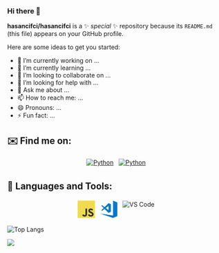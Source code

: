 
### Hi there 👋


**hasancifci/hasancifci** is a ✨ _special_ ✨ repository because its `README.md` (this file) appears on your GitHub profile.

Here are some ideas to get you started:

- 🔭 I’m currently working on ...
- 🌱 I’m currently learning ...
- 👯 I’m looking to collaborate on ...
- 🤔 I’m looking for help with ...
- 💬 Ask me about ...
- 📫 How to reach me: ...
- 😄 Pronouns: ...
- ⚡ Fun fact: ...

## ✉️ Find me on:


<p align="center">
 <a href="https://linkedin.com/in/hasanc" target="_blank" rel="noopener noreferrer"> <img src="https://user-images.githubusercontent.com/36739258/123174768-56fd9700-d489-11eb-902b-412bceff4a96.png" alt="Python" height="40" style="vertical-align:top; margin:4px"></a>
 <a href="mailto:hhasancifci@gmail.com"> <img src="https://user-images.githubusercontent.com/36739258/123174528-eeaeb580-d488-11eb-9b2f-d24e19eade61.png" alt="Python" height="40" style="vertical-align:top; margin:4px"></a>
</p>

## 🧰 Languages and Tools:
<p align="center">
<img src="https://raw.githubusercontent.com/github/explore/80688e429a7d4ef2fca1e82350fe8e3517d3494d/topics/javascript/javascript.png" alt="Javascript" height="40" style="vertical-align:top; margin:4px">
<img src="https://raw.githubusercontent.com/github/explore/80688e429a7d4ef2fca1e82350fe8e3517d3494d/topics/visual-studio-code/visual-studio-code.png" alt="VS Code" height="40" style="vertical-align:top; margin:4px">
<img src="https://user-images.githubusercontent.com/36739258/123175188-03d81400-d48a-11eb-804f-4b9ff839bd64.png" alt="VS Code" height="40" style="vertical-align:top; margin:4px">
</p>

![Top Langs](https://github-readme-stats.vercel.app/api/top-langs/?username=hasancifci&theme=tokyonight)

<img src="https://github-readme-stats.vercel.app/api?username=hasancifci&&show_icons=true&title_color=ffffff&icon_color=bb2acf&text_color=daf7dc&bg_color=151515">










